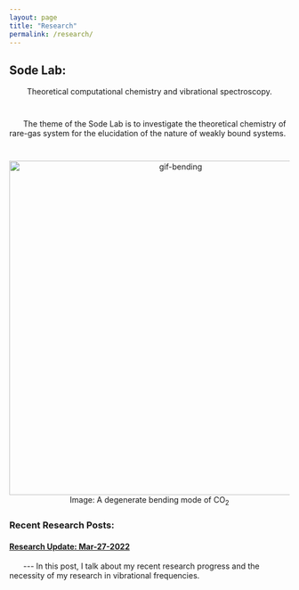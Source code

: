 ```yaml
---
layout: page
title: "Research"
permalink: /research/
---
```

<style type="text/css" media="screen">
  .container {
    margin: 10px auto;
    max-width: 600px;
    text-align: center;
  }
  h1 {
    margin: 30px 0;
    font-size: 4em;
    line-height: 1;
    letter-spacing: -1px;
  }
  p { text-indent: 25px; }
  p2 {}
</style>

## Sode Lab:
<div class="container">
Theoretical computational chemistry and vibrational spectroscopy.</div>

<br>
<p>
The theme of the Sode Lab is to investigate the theoretical chemistry of rare-gas system for the elucidation  of the nature of weakly bound systems.</p>


<br>

<div class="container">
<img src="https://i.ibb.co/YLX2tXt/gif-bending.gif" alt="gif-bending" width="600">
<p2>Image: A degenerate bending mode of CO<sub>2</sub>
</p2>
</div>


### Recent Research Posts: 
<!-- For now I've gotten the feed to just work if you use the following template below. 
will have to come back later to find out a better solution. 
https://stackoverflow.com/questions/31480030/jekyll-link-to-posts-from-pages -->


<h4>
<a href="/Research/2022/03/27/Research.html">Research Update: Mar-27-2022</a></h4>
<p>--- In this post, I talk about my recent research progress and the necessity of my research in vibrational frequencies.</p>




